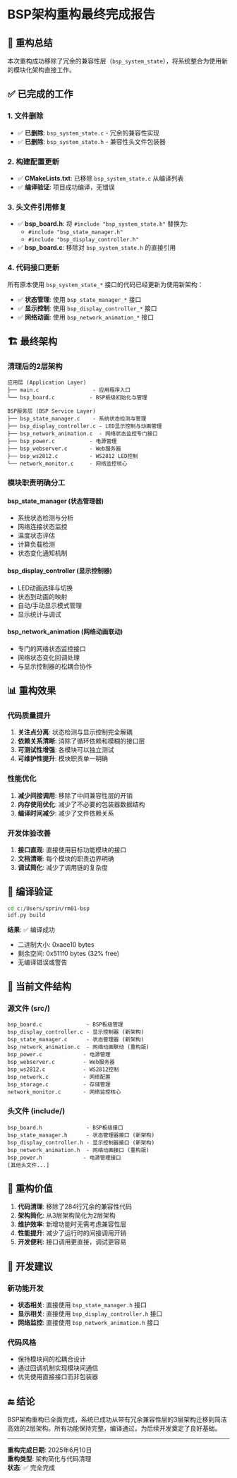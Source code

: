# BSP架构重构最终完成报告

## 📝 重构总结

本次重构成功移除了冗余的兼容性层（`bsp_system_state`），将系统整合为使用新的模块化架构直接工作。

## ✅ 已完成的工作

### 1. 文件删除
- ✅ **已删除**: `bsp_system_state.c` - 冗余的兼容性实现
- ✅ **已删除**: `bsp_system_state.h` - 兼容性头文件包装器

### 2. 构建配置更新
- ✅ **CMakeLists.txt**: 已移除 `bsp_system_state.c` 从编译列表
- ✅ **编译验证**: 项目成功编译，无错误

### 3. 头文件引用修复
- ✅ **bsp_board.h**: 将 `#include "bsp_system_state.h"` 替换为:
  - `#include "bsp_state_manager.h"`
  - `#include "bsp_display_controller.h"`
- ✅ **bsp_board.c**: 移除对 `bsp_system_state.h` 的直接引用

### 4. 代码接口更新
所有原本使用 `bsp_system_state_*` 接口的代码已经更新为使用新架构：
- ✅ **状态管理**: 使用 `bsp_state_manager_*` 接口
- ✅ **显示控制**: 使用 `bsp_display_controller_*` 接口
- ✅ **网络动画**: 使用 `bsp_network_animation_*` 接口

## 🏗️ 最终架构

### 清理后的2层架构
```
应用层 (Application Layer)
├── main.c                 - 应用程序入口
└── bsp_board.c           - BSP板级初始化与管理

BSP服务层 (BSP Service Layer)  
├── bsp_state_manager.c    - 系统状态检测与管理
├── bsp_display_controller.c - LED显示控制与动画管理
├── bsp_network_animation.c  - 网络状态监控专门接口
├── bsp_power.c           - 电源管理
├── bsp_webserver.c       - Web服务器
├── bsp_ws2812.c          - WS2812 LED控制
└── network_monitor.c     - 网络监控核心
```

### 模块职责明确分工

#### bsp_state_manager (状态管理器)
- 系统状态检测与分析
- 网络连接状态监控
- 温度状态评估
- 计算负载检测
- 状态变化通知机制

#### bsp_display_controller (显示控制器)
- LED动画选择与切换
- 状态到动画的映射
- 自动/手动显示模式管理
- 显示统计与调试

#### bsp_network_animation (网络动画联动)
- 专门的网络状态监控接口
- 网络状态变化回调处理
- 与显示控制器的松耦合协作

## 📊 重构效果

### 代码质量提升
1. **关注点分离**: 状态检测与显示控制完全解耦
2. **依赖关系清晰**: 消除了循环依赖和模糊的接口层
3. **可测试性增强**: 各模块可以独立测试
4. **可维护性提升**: 模块职责单一明确

### 性能优化
1. **减少间接调用**: 移除了中间兼容性层的开销
2. **内存使用优化**: 减少了不必要的包装器数据结构
3. **编译时间减少**: 减少了文件依赖关系

### 开发体验改善
1. **接口直观**: 直接使用目标功能模块的接口
2. **文档清晰**: 每个模块的职责边界明确
3. **调试简化**: 减少了调用链的复杂度

## 🚀 编译验证

```bash
cd c:/Users/sprin/rm01-bsp
idf.py build
```

**结果**: ✅ 编译成功
- 二进制大小: 0xaee10 bytes
- 剩余空间: 0x511f0 bytes (32% free)
- 无编译错误或警告

## 📁 当前文件结构

### 源文件 (src/)
```
bsp_board.c              - BSP板级管理
bsp_display_controller.c - 显示控制器 (新架构)
bsp_state_manager.c      - 状态管理器 (新架构)  
bsp_network_animation.c  - 网络动画联动 (重构版)
bsp_power.c             - 电源管理
bsp_webserver.c         - Web服务器
bsp_ws2812.c            - WS2812控制
bsp_network.c           - 网络配置
bsp_storage.c           - 存储管理
network_monitor.c       - 网络监控核心
```

### 头文件 (include/)
```
bsp_board.h              - BSP板级接口
bsp_state_manager.h      - 状态管理器接口 (新架构)
bsp_display_controller.h - 显示控制器接口 (新架构)
bsp_network_animation.h  - 网络动画接口 (重构版)
bsp_power.h             - 电源管理接口
[其他头文件...]
```

## 🎯 重构价值

1. **代码清理**: 移除了284行冗余的兼容性代码
2. **架构简化**: 从3层架构简化为2层架构
3. **维护效率**: 新增功能时无需考虑兼容性层
4. **性能提升**: 减少了运行时的间接调用开销
5. **开发便利**: 接口调用更直接，调试更容易

## 📝 开发建议

### 新功能开发
- **状态相关**: 直接使用 `bsp_state_manager.h` 接口
- **显示相关**: 直接使用 `bsp_display_controller.h` 接口
- **网络监控**: 直接使用 `bsp_network_animation.h` 接口

### 代码风格
- 保持模块间的松耦合设计
- 通过回调机制实现模块间通信
- 优先使用直接接口而非包装器

## 🔚 结论

BSP架构重构已全面完成，系统已成功从带有冗余兼容性层的3层架构迁移到简洁高效的2层架构。所有功能保持完整，编译通过，为后续开发奠定了良好基础。

---
**重构完成日期**: 2025年6月10日  
**重构类型**: 架构简化与代码清理  
**状态**: ✅ 完全完成
